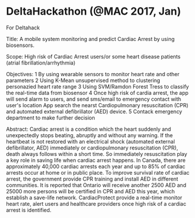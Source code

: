 # DeltaHackathon (@MAC 2017, Jan)
For Deltahack

Title: A mobile system monitoring and predict Cardiac Arrest by using biosensors.

Scope: High risk of Cardiac Arrest users/or some heart disease patients (atrial fibrillation/arrhythmia)

Objectives: 
1 By using wearable sensors to monitor heart rate and other parameters
2 Using K-Mean unsupervised method to clustering personazied heart rate range
3 Using SVM/Ramdon Forest Tress to classify the real-time data from biosensor
4 Once high risk of cardia arrest, the app will send alarm to users, and send sms/email to emergency contact with user's location
  App search the nearst Cardiopulmonary resuscitation (CPR) and automated external defibrillator (AED) device.
5 Contack emergency department to make further decision

Abstract:
Cardiac arrest is a condition which the heart suddenly and unexpectedly stops beating, abruptly and without any warning. If the heartbeat is not restored with an electrical shock (automated external defibrillator, AED) immediately or cardiopulmonary resuscitation (CPR), death always follows within a short time. So immediately resuscitation play a key role in saving life when cardiac arrest happens. In Canada, there are approximately 40,000 cardiac arrests each year and up to 85% of cardiac arrests occur at home or in public place. To improve survival rate of cardiac arrest, the government provide CPR training and install AED in different communities. It is reported that Ontario will receive another 2500 AED and 25000 more persons will be certified in CPR and AED this year, which establish a save-life network.
CardiacProtect provide a real-time monitor heart rate, alert users and healthcare providers once high risk of a cardiac arrest is identified. 
